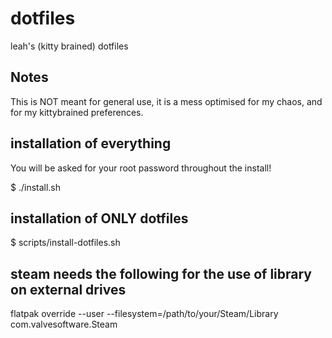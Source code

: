 # dotfiles
leah's (kitty brained) dotfiles

## Notes
This is NOT meant for general use, it is a mess optimised for my chaos, and for my kittybrained preferences.

## installation of everything

You will be asked for your root password throughout the install!

$ ./install.sh

## installation of ONLY dotfiles

$ scripts/install-dotfiles.sh

## steam needs the following for the use of library on external drives

flatpak override --user --filesystem=/path/to/your/Steam/Library com.valvesoftware.Steam

